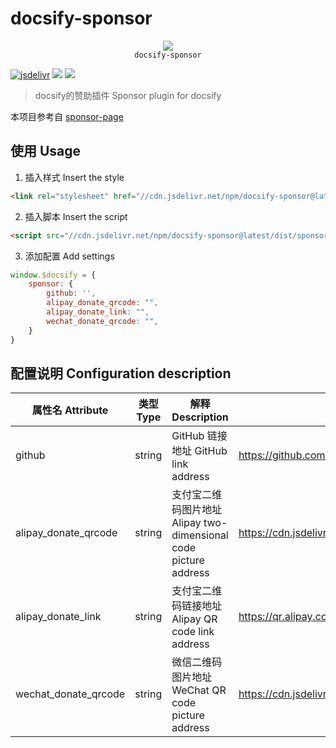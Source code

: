 # docsify-sponsor

<p align="center">
  <img src="https://docsify.js.org/_media/icon.svg" />
  <br />
  <code>docsify-sponsor</code>
</p>

[![jsdelivr](https://data.jsdelivr.com/v1/package/npm/docsify-sponsor/badge)](https://www.jsdelivr.com/package/npm/docsify-sponsor)
[![](https://img.shields.io/npm/v/docsify-sponsor.svg)](https://www.npmjs.com/package/docsify-sponsor)
[![](https://img.shields.io/npm/l/docsify-sponsor)](https://github.com/JaderH/docsify-sponsor/blob/master/LICENSE)

>docsify的赞助插件 Sponsor plugin for docsify

本项目参考自 [sponsor-page](https://github.com/Kaiyuan/sponsor-page)

## 使用 Usage

1. 插入样式 Insert the style

```html
<link rel="stylesheet" href="//cdn.jsdelivr.net/npm/docsify-sponsor@latest/dist/sponsor.min.css" />
```

2. 插入脚本 Insert the script

```html
<script src="//cdn.jsdelivr.net/npm/docsify-sponsor@latest/dist/sponsor.min.js"></script>
```

3. 添加配置 Add settings

```js
window.$docsify = {
    sponsor: {
        github: '',
        alipay_donate_qrcode: "",
        alipay_donate_link: "",
        wechat_donate_qrcode: "",
    }
}
```
## 配置说明 Configuration description

| 属性名 Attribute | 类型 Type | 解释 Description | 默认值 Defaults |
| --------------- | -------- | --------------- | ----------- |
| github | string | GitHub 链接地址 GitHub link address  | https://github.com/JaderH |
| alipay_donate_qrcode | string | 支付宝二维码图片地址 Alipay two-dimensional code picture address | https://cdn.jsdelivr.net/gh/JaderH/JaderH.github.io@master/assets/AliPayQR.png |
| alipay_donate_link | string | 支付宝二维码链接地址 Alipay QR code link address | https://qr.alipay.com/fkx14579f8hzpauqxrteze9 |
| wechat_donate_qrcode | string | 微信二维码图片地址 WeChat QR code picture address | https://cdn.jsdelivr.net/gh/JaderH/JaderH.github.io@master/assets/WeChanSQ.png |